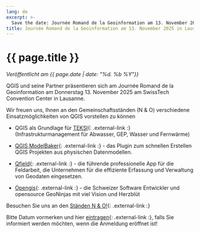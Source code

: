 ```yaml
---
lang: de
excerpt: >-
  Save the date: Journée Romand de la Geoinformation am 13. November 2025 in Lausanne statt.
title: Journée Romand de la Geoinformation am 13. November 2025 in Lausanne
---
```


# {{ page.title }}

*Veröffentlicht am {{ page.date | date: "%d. %b %Y"}}*

QGIS und seine Partner präsentieren sich am Journée Romand de la Geoinformation am Donnerstag 13. November 2025 am SwissTech Convention Center in Lausanne.

Wir freuen uns, Ihnen an den Gemeinschaftsständen (N & O) verschiedene Einsatzmöglichkeiten von QGIS vorstellen zu können

- QGIS als Grundlage für [TEKSI](https://www.teksi.ch){: .external-link :} (Infrastrukturmanagement für Abwasser, GEP, Wasser und Fernwärme)

- [QGIS ModelBaker](https://www.qgis.ch/de/themen/){: .external-link :} - das Plugin zum schnellen Erstellen QGIS Projekten aus physischen Datenmodellen.

- [Qfield](https://www.qfield.org){: .external-link :} - die führende professionelle App für die Feldarbeit, die Unternehmen für die effiziente Erfassung und Verwaltung von Geodaten eingesetzen.

- [Opengis](https://www.opengis.ch){: .external-link :} - die Schweizer Software Entwickler und opensource GeoNinjas mit viel Vision und Herzblüt 


Besuchen Sie uns an den [Ständen N & O!](https://georomandie.com/espace-exposants){: .external-link :}

Bitte Datum vormerken und hier [eintragen](https://georomandie.com/inscription){: .external-link :}, falls Sie informiert werden möchten, wenn die Anmeldung eröffnet ist!


